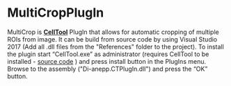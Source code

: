 # MultiCropPlugIn
MultiCrop is [**CellTool**](https://dnarepair.bas.bg/software/CellTool/) PlugIn that allows for automatic cropping of multiple ROIs from image. It can be build from source code by using Visual Studio 2017 (Add all .dll files from the "References" folder to the project). To install the plugin start “CellTool.exe” as administrator (requires CellTool to be installed - [source code](https://github.com/GDanovski/CellTool) ) and press install button in the PlugIns menu. Browse to the assembly ("Di-anepp.CTPlugIn.dll") and press the “OK” button.
